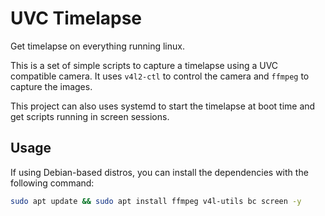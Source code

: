 # UVC Timelapse

Get timelapse on everything running linux.

This is a set of simple scripts to capture a timelapse using a UVC compatible camera. It uses `v4l2-ctl` to control the camera and `ffmpeg` to capture the images.

This project can also uses systemd to start the timelapse at boot time and get scripts running in screen sessions.

## Usage

If using Debian-based distros, you can install the dependencies with the following command:

```bash
sudo apt update && sudo apt install ffmpeg v4l-utils bc screen -y
```